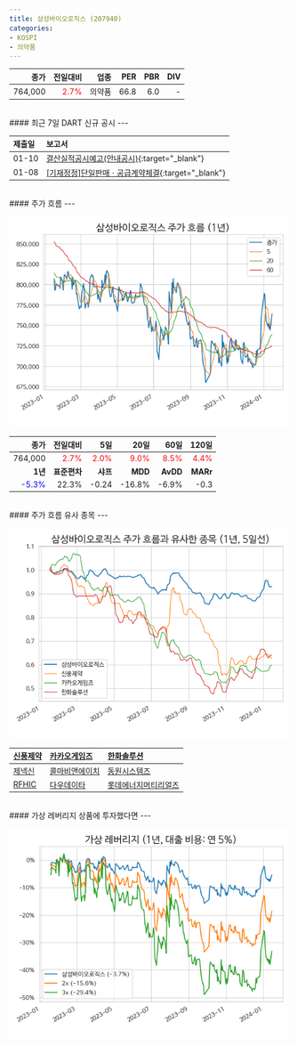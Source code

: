 ```yaml
---
title: 삼성바이오로직스 (207940)
categories:
- KOSPI
- 의약품
---
```


|**종가**|**전일대비**|**업종**|**PER**|**PBR**|**DIV**|
|-------:|-----------:|-------:|------:|------:|------:|
|764,000|<span style="color: red">2.7%</span>|의약품|66.8|6.0|-|

<!-- more -->

<br>
#### 최근 7일 DART 신규 공시<a id="dart"></a>
---


|**제출일**|**보고서**|
|:-----|:-------|
|01-10|[결산실적공시예고(안내공시)](https://dart.fss.or.kr/dsaf001/main.do?rcpNo=20240110800360){:target="_blank"}|
|01-08|[[기재정정]단일판매ㆍ공급계약체결](https://dart.fss.or.kr/dsaf001/main.do?rcpNo=20240108800006){:target="_blank"}|

<br>
#### 주가 흐름<a id="price"></a>
---

![207940](/assets/images/stock/207940.png)

|**종가**|**전일대비**|**5일**|**20일**|**60일**|**120일**|
|-------:|-----------:|------:|-------:|-------:|--------:|
| 764,000 | <span style="color: red">2.7%</span> | <span style="color: red">2.0%</span> | <span style="color: red">9.0%</span> | <span style="color: red">8.5%</span> | <span style="color: red">4.4%</span> |
|**1년**|**표준편차**|**샤프**|**MDD**|**AvDD**|**MARr**|
| <span style="color: blue">-5.3%</span> | 22.3% | -0.24 | -16.8% | -6.9% | -0.3 |

<br>
#### 주가 흐름 유사 종목<a id="corr"></a>
---

![207940](/assets/images/stock/207940_corr.png)

| [신풍제약](/019170/) | [카카오게임즈](/293490/) | [한화솔루션](/009830/) |
|:---------------------------------------|:---------------------------------------|:---------------------------------------|
| [제넥신](/095700/) | [콜마비앤에이치](/200130/) | [동원시스템즈](/014820/) |
| [RFHIC](/218410/) | [다우데이타](/032190/) | [롯데에너지머티리얼즈](/020150/) |

<br>
#### 가상 레버리지 상품에 투자했다면<a id="2x"></a>
---

![207940](/assets/images/stock/207940_2x.png)

[^corr]: 상관계수를 이용하여 분석하였습니다.